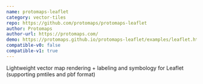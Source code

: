 ```yaml
---
name: protomaps-leaflet
category: vector-tiles
repo: https://github.com/protomaps/protomaps-leaflet
author: Protomaps
author-url: https://protomaps.com/
demo: https://protomaps.github.io/protomaps-leaflet/examples/leaflet.html
compatible-v0: false
compatible-v1: true
---
```


Lightweight vector map rendering + labeling and symbology for Leaflet (supporting pmtiles and pbf format)
